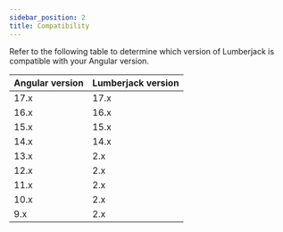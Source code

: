 ```yaml
---
sidebar_position: 2
title: Compatibility
---
```


Refer to the following table to determine which version of Lumberjack is compatible with your Angular version.

| Angular version | Lumberjack version |
| --------------- | ------------------ |
| 17.x            | 17.x               |
| 16.x            | 16.x               |
| 15.x            | 15.x               |
| 14.x            | 14.x               |
| 13.x            | 2.x                |
| 12.x            | 2.x                |
| 11.x            | 2.x                |
| 10.x            | 2.x                |
| 9.x             | 2.x                |
